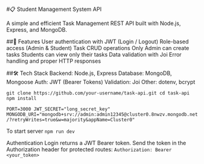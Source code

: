 #📋 Student Management System API

A simple and efficient Task Management REST API built with Node.js, Express, and MongoDB.

##🚀 Features
User authentication with JWT (Login / Logout)
Role-based access (Admin & Student)
Task CRUD operations
Only Admin can create tasks
Students can view only their tasks
Data validation with Joi
Error handling and proper HTTP responses

##🛠️ Tech Stack
Backend: Node.js, Express
Database: MongoDB, Mongoose
Auth: JWT (Bearer Tokens)
Validation: Joi
Other: dotenv, bcrypt


`git clone https://github.com/your-username/task-api.git
cd task-api
npm install`

`PORT=3000
JWT_SECRET="long_secret_key"
MONGODB_URI="mongodb+srv://admin:admin12345@cluster0.8nwzv.mongodb.net/?retryWrites=true&w=majority&appName=Cluster0"`

To start server
`npm run dev`

Authentication
Login returns a JWT Bearer token.
Send the token in the Authorization header for protected routes:
`Authorization: Bearer <your_token>`
